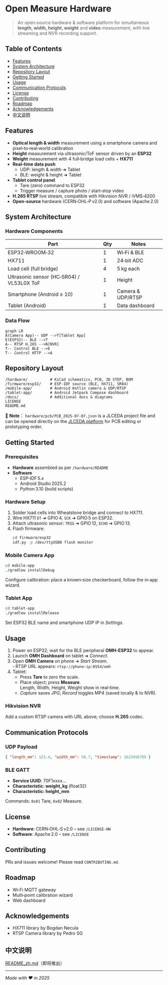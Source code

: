 # Open Measure Hardware

> An open‑source hardware & software platform for simultaneous **length, width, height, weight** and **video** measurement, with live streaming and NVR recording support.

<!-- Badges placeholder -->

## Table of Contents
- [Features](#features)
- [System Architecture](#system-architecture)
- [Repository Layout](#repository-layout)
- [Getting Started](#getting-started)
- [Usage](#usage)
- [Communication Protocols](#communication-protocols)
- [License](#license)
- [Contributing](#contributing)
- [Roadmap](#roadmap)
- [Acknowledgements](#acknowledgements)
- [中文说明](#中文说明)

## Features
- **Optical length & width** measurement using a smartphone camera and pixel‑to‑real‑world calibration
- **Height** measurement via ultrasonic/ToF sensor driven by an **ESP32**
- **Weight** measurement with 4 full‑bridge load cells + **HX711**
- **Real‑time data push**
  - UDP: length & width ➜ Tablet
  - BLE: weight & height ➜ Tablet
- **Tablet control panel**
  - Tare (zero) command to ESP32
  - Trigger measure / capture photo / start‑stop video
- **H.265 RTSP** live stream, compatible with Hikvision NVR / iVMS‑4200
- **Open‑source** hardware (CERN‑OHL‑P v2.0) and software (Apache 2.0)

## System Architecture
### Hardware Components
| Part | Qty | Notes |
|------|-----|-------|
| ESP32‑WROOM‑32 | 1 | Wi‑Fi & BLE |
| HX711 | 1 | 24‑bit ADC |
| Load cell (full bridge) | 4 | 5 kg each |
| Ultrasonic sensor (HC‑SR04) / VL53L0X ToF | 1 | Height |
| Smartphone (Android ≥ 10) | 1 | Camera & UDP/RTSP |
| Tablet (Android) | 1 | Data dashboard |

### Data Flow
```mermaid
graph LR
A(Camera App)-- UDP -->T[Tablet App]
E(ESP32)-- BLE -->T
A-- RTSP H.265 -->N[NVR]
T-- Control BLE -->E
T-- Control HTTP -->A
```

## Repository Layout
```
/hardware/          # KiCad schematics, PCB, 3D STEP, BOM
/firmware/esp32/    # ESP‑IDF source (BLE, HX711, SR04)
/mobile-app/        # Android Kotlin camera & UDP/RTSP
/tablet-app/        # Android Jetpack Compose dashboard
/docs/              # Additional docs & diagrams
LICENSE
README.md
```
📎 **Note**： `hardware/pcb/PCB_2025-07-07.json` is a JLCEDA project file and can be opened directly on the [ JLCEDA platform](https://lceda.cn/) for PCB editing or prototyping order.
## Getting Started
### Prerequisites
- **Hardware** assembled as per `/hardware/README`
- **Software**  
  - ESP‑IDF 5.x  
  - Android Studio 2025.2  
  - Python 3.10 (build scripts)

### Hardware Setup
1. Solder load cells into Wheatstone bridge and connect to HX711.
2. Wire HX711 `DT` ➜ GPIO 4, `SCK` ➜ GPIO 5 on ESP32.
3. Attach ultrasonic sensor: `TRIG` ➜ GPIO 12, `ECHO` ➜ GPIO 13.
4. Flash firmware:  
   ```bash
   cd firmware/esp32
   idf.py -p /dev/ttyUSB0 flash monitor
   ```

### Mobile Camera App
```bash
cd mobile-app
./gradlew installDebug
```
Configure calibration: place a known‑size checkerboard, follow the in‑app wizard.

### Tablet App
```bash
cd tablet-app
./gradlew installRelease
```
Set ESP32 BLE name and smartphone UDP IP in *Settings*.

## Usage
1. Power on ESP32; wait for the BLE peripheral **OMH‑ESP32** to appear.
2. Launch **OMH Dashboard** on tablet ➜ *Connect*.
3. Open **OMH Camera** on phone ➜ *Start Stream*.  
   ‑ RTSP URL appears: `rtsp://phone-ip:8554/omh`
4. Tablet:
   - Press **Tare** to zero the scale.
   - Place object; press **Measure**.  
     Length, Width, Height, Weight show in real‑time.
   - *Capture* saves JPG; *Record* toggles MP4 (saved locally & to NVR).

### Hikvision NVR
Add a custom RTSP camera with URL above; choose **H.265** codec.

## Communication Protocols
### UDP Payload
```json
{ "length_mm": 123.4, "width_mm": 56.7, "timestamp": 1623456789 }
```
### BLE GATT
- **Service UUID**: 70F1xxxx...
- **Characteristic: weight_kg** (float32)
- **Characteristic: height_mm**

Commands: `0x01` Tare, `0x02` Measure.

## License
- **Hardware**: CERN‑OHL‑S v2.0 – see `/LICENSE-HW`
- **Software**: Apache 2.0 – see `/LICENSE`

## Contributing
PRs and issues welcome! Please read `CONTRIBUTING.md`.

## Roadmap
- Wi‑Fi MQTT gateway  
- Multi‑point calibration wizard  
- Web dashboard

## Acknowledgements
- HX711 library by Bogdan Necula  
- RTSP Camera library by Pedro SG

## 中文说明
[README_zh.md](docs/README_zh.md)（即将推出）

---

*Made with ❤️ in 2025*

